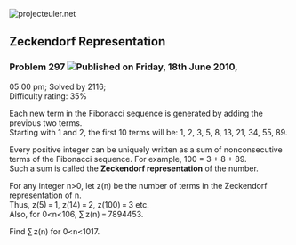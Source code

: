 ![projecteuler.net](images/print_page_logo.png)

## Zeckendorf Representation

### Problem 297 ![](images/icon_info.png)Published on Friday, 18th June 2010,
05:00 pm; Solved by 2116;  
Difficulty rating: 35%

Each new term in the Fibonacci sequence is generated by adding the previous
two terms.  
Starting with 1 and 2, the first 10 terms will be: 1, 2, 3, 5, 8, 13, 21, 34,
55, 89.

Every positive integer can be uniquely written as a sum of nonconsecutive
terms of the Fibonacci sequence. For example, 100 = 3 + 8 + 89.  
Such a sum is called the **Zeckendorf representation** of the number.

For any integer n&gt;0, let z(n) be the number of terms in the Zeckendorf
representation of n.  
Thus, z(5) = 1, z(14) = 2, z(100) = 3 etc.  
Also, for 0&lt;n&lt;106, ∑ z(n) = 7894453.

Find ∑ z(n) for 0&lt;n&lt;1017.

  
  

